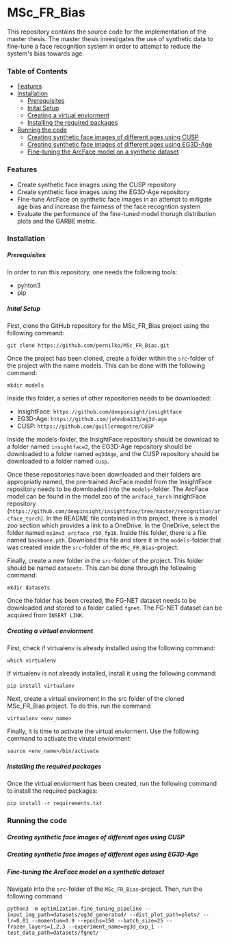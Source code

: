 # MSc_FR_Bias

This repository contains the source code for the implementation of the master thesis. The master thesis investigates the use of synthetic data to fine-tune a face recognition system in order to attempt to reduce the system's bias towards age. 

### Table of Contents
- [Features](#features)
- [Installation](#installation)
  - [Prerequisites](#prerequisites)
  - [Inital Setup](#inital-setup)
  - [Creating a virtual enviorment](#creating-a-virtual-enviorment)
  - [Installing the required packages](#installing-the-required-packages)
- [Running the code](#running-the-code)
    - [Creating synthetic face images of different ages using CUSP](#creating-synthetic-face-images-of-different-ages-using-cusp)
    - [Creating synthetic face images of different ages using EG3D-Age](#creating-synthetic-face-images-of-different-ages-using-eg3d-age)
    - [Fine-tuning the ArcFace model on a synthetic dataset](#fine-tuning-the-arcface-model-on-a-synthetic-dataset)

### Features

* Create synthetic face images using the CUSP repository
* Create synthetic face images using the EG3D-Age repository
* Fine-tune ArcFace on synthetic face images in an attempt to mitigate age bias and increase the fairness of the face recogntion system
* Evaluate the performance of the fine-tuned model thorugh distribution plots and the GARBE metric.

### Installation

##### Prerequisites
In order to run this repository, one needs the following tools:

* pyhton3
* pip 

##### Inital Setup
First, clone the GitHub repository for the MSc_FR_Bias project using the following command:

```
git clone https://github.com/pernilko/MSc_FR_Bias.git
```

Once the project has been cloned, create a folder within the `src`-folder of the project with the name models. This can be done with the following command:

```
mkdir models
```

Inside this folder, a series of other repositories needs to be downloaded:
* InsightFace: `https://github.com/deepinsight/insightface`
* EG3D-Age: `https://github.com/johndoe133/eg3d-age`
* CUSP: `https://github.com/guillermogotre/CUSP`

Inside the models-folder, the InsightFace repository should be download to a folder named `insightface2`, the EG3D-Age repository should be downloaded to a folder named `eg3dAge`, and the CUSP repository should be downloaded to a folder named `cusp`.

Once these repositories have been downloaded and their folders are appropriatly named, the pre-trained ArcFace model from the InsightFace repository needs to be downloaded into the `models`-folder. The ArcFace model can be found in the model zoo of the `arcface_torch` InsightFace repository (`https://github.com/deepinsight/insightface/tree/master/recognition/arcface_torch`). In the README file contained in this project, there is a model zoo section which provides a link to a OneDrive. In the OneDrive, select the folder named `ms1mv3_arcface_r50_fp16`. Inside this folder, there is a file named `backbone.pth`. Download this file and store it in the `models`-folder that was created inside the `src`-folder of the `MSc_FR_Bias`-project.


Finally, create a new folder in the `src`-folder of the project. This folder should be named `datasets`. This can be done through the following command:
```
mkdir datasets
```

Once the folder has been created, the FG-NET dataset needs to be downloaded and stored to a folder called `fgnet`. The FG-NET dataset can be acquired from `INSERT LINK`. 

##### Creating a virtual enviorment

First, check if virtualenv is already installed using the following command:

```
which virtualenv
```

If virtualenv is not already installed, install it using the following command:

```
pip install virtualenv
```

Next, create a virtual enviroment in the src folder of the cloned MSc_FR_Bias project. To do this, run the command 

```
virtualenv <env_name>
```

Finally, it is time to activate the virtual enviorment. Use the following command to activate the virutal enviorment:

```
source <env_name>/bin/activate
```

##### Installing the required packages
Once the virtual enviorment has been created, run the following command to install the required packages:

```
pip install -r requirements.txt
```

### Running the code

##### Creating synthetic face images of different ages using CUSP


##### Creating synthetic face images of different ages using EG3D-Age

##### Fine-tuning the ArcFace model on a synthetic dataset

Navigate into the `src`-folder of the `MSc_FR_Bias`-project. Then, run the following command

```
python3 -m optimization.fine_tuning_pipeline --input_img_path=datasets/eg3d_generated/ --dist_plot_path=plots/ --lr=0.01 --momentum=0.9 --epochs=150 --batch_size=25 --frozen_layers=1,2,3 --experiment_name=eg3d_exp_1 --test_data_path=datasets/fgnet/
```




